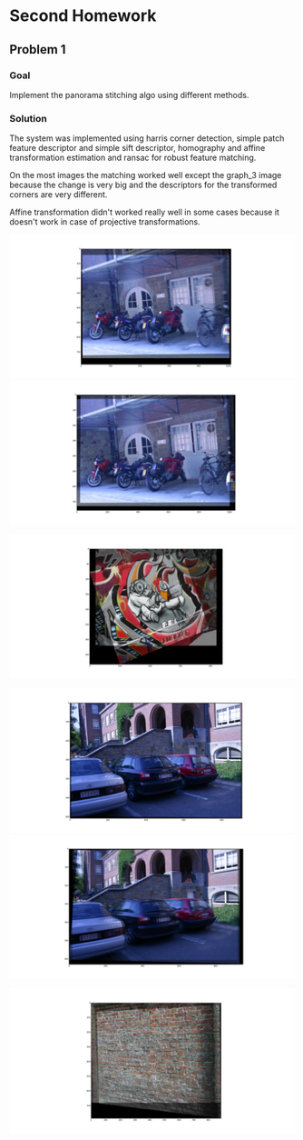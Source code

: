 # Second Homework

## Problem 1

### Goal

Implement the panorama stitching algo using different methods.

### Solution

The system was implemented using harris corner detection, simple patch feature descriptor and simple sift descriptor, 
homography and affine transformation estimation and ransac for robust feature matching.

On the most images the matching worked well except the graph_3 image because the change is very big and the descriptors
for the transformed corners are very different.

Affine transformation didn't worked really well in some cases because it doesn't work in case of projective transformations.

![Alt text](bikes_1_3.jpg?raw=true "Optional Title")
![Alt text](bikes_1_2.jpg?raw=true "Optional Title")

![Alt text](graph_1_2_panorama.jpg?raw=true "Optional Title")

![Alt text](leuven_1_2.jpg?raw=true "Optional Title")
![Alt text](leuven_1_3.jpg?raw=true "Optional Title")

![Alt text](wall_1_2.jpg?raw=true "Optional Title")

